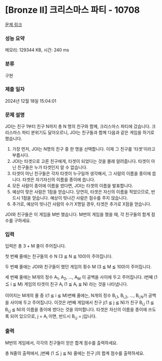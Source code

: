 # [Bronze II] 크리스마스 파티 - 10708 

[문제 링크](https://www.acmicpc.net/problem/10708) 

### 성능 요약

메모리: 129344 KB, 시간: 240 ms

### 분류

구현

### 제출 일자

2024년 12월 18일 15:04:01

### 문제 설명

<p style="user-select: auto !important;">JOI는 친구 1부터 친구 N까지 총 N 명의 친구와 함께, 크리스마스 파티에 갔습니다. 크리스마스 파티 분위기도 달아오르니, JOI는 친구들과 함께 다음과 같은 게임을 하기로 했습니다.</p>

<ol style="user-select: auto !important;">
	<li style="user-select: auto !important;">가장 먼저, JOI는 N명의 친구 중 한 명을 선택합니다. 이제 그 친구를 '타겟'이라고 부릅시다.</li>
	<li style="user-select: auto !important;">JOI는 타겟으로 고른 친구에게, 타겟이 되었다는 것을 몰래 알려줍니다. 타겟이 아닌 친구들은 누가 타겟인지 알 수 없습니다.</li>
	<li style="user-select: auto !important;">타겟이 아닌 친구들은 각자 타겟이 누구일까 생각해서, 그 사람의 이름을 종이에 씁니다. 타겟은 자기자신의 이름을 종이에 씁니다.</li>
	<li style="user-select: auto !important;">모든 사람이 종이에 이름을 썼다면, JOI는 타겟의 이름을 발표합니다.</li>
	<li style="user-select: auto !important;">예상이 맞은 사람은 1점을 얻습니다. 당연히, 타겟은 자신의 이름을 적었으므로, 반드시 1점을 얻습니다. 예상이 빗나간 사람은 점수를 주지 않습니다.</li>
	<li style="user-select: auto !important;">추가로, 예상이 빗나간 사람의 수가 X명일 경우, 타겟은 추가로 X점을 얻습니다.</li>
</ol>

<div style="user-select: auto !important;"> JOI와 친구들은 이 게임을 M번 했습니다. M번의 게임을 했을 때, 각 친구들의 합계 점수를 구하세요.</div>

### 입력 

 <p style="user-select: auto !important;">입력은 총 3 + M 줄이 주어집니다.</p>

<p style="user-select: auto !important;">첫 번째 줄에는 친구들의 수 N (3 ≦ N ≦ 100)이 주어집니다.</p>

<p style="user-select: auto !important;">두 번째 줄에는 JOI와 친구들이 했던 게임의 횟수 M (3 ≦ M ≦ 100)이 주어집니다.</p>

<p style="user-select: auto !important;">세 번째 줄에는 M개의 정수 A<sub style="user-select: auto !important;">1</sub>, A<sub style="user-select: auto !important;">2</sub>, ...,  A<sub style="user-select: auto !important;">M</sub> 이 공백을 사이에 두고 주어집니다. i번째 (1 ≦ i ≦ M) 게임의 타겟이 친구 A<sub style="user-select: auto !important;">i</sub> (1 ≦ A<sub style="user-select: auto !important;">i</sub> ≦ N) 라는 것을 나타냅니다.</p>

<p style="user-select: auto !important;">이어지는 M개의 줄 중 i(1 ≦ i ≦ M)번째 줄에는, N개의 정수 B<sub style="user-select: auto !important;">i,1</sub>, B<sub style="user-select: auto !important;">i,2</sub>, ..., B<sub style="user-select: auto !important;">i,N</sub>가 공백을 사이에 두고 주어집니다. 이것은 i번째 게임에서 친구 j(1 ≦ j ≦ N)가 친구 B<sub style="user-select: auto !important;">i,j</sub> (1 ≦ B<sub style="user-select: auto !important;">i,j</sub> ≦ N)의 이름을 종이에 썼다는 것을 의미합니다. 타겟은 자신의 이름을 종이에 쓰도록 되어 있으므로, j = A<sub style="user-select: auto !important;">i</sub> 이면, 반드시 B<sub style="user-select: auto !important;">i,j</sub> = j입니다.</p>

### 출력 

 <p style="user-select: auto !important;">M번의 게임에서, 각각의 친구들이 얻은 합계 점수를 출력하세요.</p>

<p style="user-select: auto !important;">총 N줄의 출력에서,  j번째 (1 ≦ j ≦ N) 줄에는 친구 j의 합계 점수를 출력하세요.</p>

